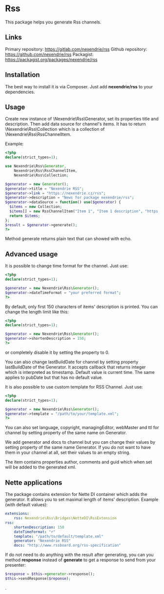 Rss
===

This package helps you generate Rss channels.

Links
-----

Primary repository: https://gitlab.com/nexendrie/rss
Github repository: https://github.com/nexendrie/rss
Packagist: https://packagist.org/packages/nexendrie/rss

Installation
------------
The best way to install it is via Composer. Just add **nexendrie/rss** to your dependencies.

Usage
-----

Create new instance of \Nexendrie\Rss\Generator, set its properties title and description. Then add data source for channel's items. It has to return \Nexendrie\Rss\Collection which is a collection of \Nexendrie\Rss\RssChannelItem.

Example:

```php
<?php
declare(strict_types=1);

use Nexendrie\Rss\Generator,
    Nexendrie\Rss\RssChannelItem,
    Nexendrie\Rss\Collection;

$generator = new Generator();
$generator->title = "Nexendrie RSS";
$generator->link = "https://nexendrie.cz/rss";
$generator->description = "News for package nexendrie/rss";
$generator->dataSource = function() use($generator) {
  $items = new Collection;
  $items[] = new RssChannelItem("Item 1", "Item 1 description", "https://nexendrie.cz/item1", time());
  return $items;
};
$result = $generator->generate();
?>
```

Method generate returns plain text that can showed with echo.

Advanced usage
--------------

It is possible to change time format for the channel. Just use:

```php
<?php
declare(strict_types=1);

$generator = new Nexendrie\Rss\Generator();
$generator->dateTimeFormat = "your preferred format";
?>
```

By default, only first 150 characters of items' description is printed. You can change the length limit like this:

```php
<?php
declare(strict_types=1);

$generator = new Nexendrie\Rss\Generator();
$generator->shortenDescription = 150;
?>
```

or completely disable it by setting the property to 0.

You can also change lastBuildDate for channel by setting property lastBuildDate of the Generator. It accepts callback that returns integer which is interpreted as timestamp. Default value is current time. The same applies to pubDate but that has no default value.

It is also possible to use custom template for RSS Channel. Just use:

```php
<?php
declare(strict_types=1);

$generator = new Nexendrie\Rss\Generator();
$generator->template = "/path/to/your/template.xml";
?>
```

You can also set language, copyright, managingEditor, webMaster and ttl for channel by setting property of the same name on Generator.

We add generator and docs to channel but you can change their values by setting property of the same name Generator. If you do not want to have them in your channel at all, set their values to an empty string.

The item contains properties author, comments and guid which when set will be added to the generated xml.

Nette applications
------------------

The package contains extension for Nette DI container which adds the generator. It allows you to set maximal length of items' description. Example (with default values):

```yaml
extensions:
    rss: Nexendrie\Rss\Bridges\NetteDI\RssExtension
rss:
    shortenDescription: 150
    dateTimeFormat: "r"
    template: "/path/to/default/template.xml"
    generator: "Nexendrie RSS"
    docs: "http://www.rssboard.org/rss-specification"
```

If do not need to do anything with the result after generating, you can you method **response** instead of **generate** to get a response to send from your presenter:

```php
$response = $this->generator->response();
$this->sendResponse($reponse);
```

.
